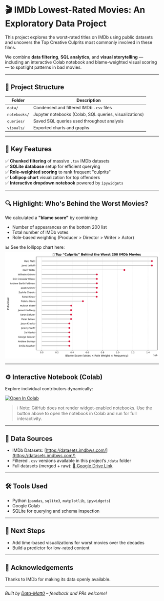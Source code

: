 # 🎬 IMDb Lowest-Rated Movies: An Exploratory Data Project

This project explores the worst-rated titles on IMDb using public datasets and uncovers the Top Creative Culprits most commonly involved in these films.

We combine **data filtering**, **SQL analytics**, and **visual storytelling** — including an interactive Colab notebook and blame-weighted visual scoring — to spotlight patterns in bad movies.

---

## 📁 Project Structure

| Folder | Description |
|--------|-------------|
| `data/` | Condensed and filtered IMDb `.csv` files |
| `notebooks/` | Jupyter notebooks (Colab, SQL queries, visualizations) |
| `queries/` | Saved SQL queries used throughout analysis |
| `visuals/` | Exported charts and graphs |

---

## 🧠 Key Features

✅ **Chunked filtering** of massive `.tsv` IMDb datasets  
✅ **SQLite database** setup for efficient querying  
✅ **Role-weighted scoring** to rank frequent "culprits"  
✅ **Lollipop chart** visualization for top offenders  
✅ **Interactive dropdown notebook** powered by `ipywidgets`

---

## 🔍 Highlight: Who's Behind the Worst Movies?

We calculated a **"blame score"** by combining:

- Number of appearances on the bottom 200 list
- Total number of IMDb votes
- Role-based weighting (Producer > Director > Writer > Actor)

📊 See the lollipop chart here:  
![Top Culprits Lollipop Chart](visuals/top_culprits_lollipop_chart.png)

---

## ⚙️ Interactive Notebook (Colab)

Explore individual contributors dynamically:

[![Open In Colab](https://colab.research.google.com/assets/colab-badge.svg)](https://colab.research.google.com/github/Data-Matt0/imdb-lowest-rated-analysis/blob/main/notebooks/interactive/top_culprits_interactive.ipynb)

> ℹ️ Note: GitHub does not render widget-enabled notebooks. Use the button above to open the notebook in Colab and run for full interactivity.

---

## 📂 Data Sources

- IMDb Datasets: [https://datasets.imdbws.com/](https://datasets.imdbws.com/)
- Filtered `.csv` versions available in this project’s `/data` folder  
- Full datasets (merged + raw): [📁 Google Drive Link]([https://drive.google.com/your-shared-folder-here](https://drive.google.com/drive/folders/1cPmar2bYS2sHzuSRAQTB2wdgpFWywEH5?usp=sharing)) 

---

## 🛠 Tools Used

- Python (`pandas`, `sqlite3`, `matplotlib`, `ipywidgets`)
- Google Colab
- SQLite for querying and schema inspection

---

## 🚧 Next Steps

- Add time-based visualizations for worst movies over the decades
- Build a predictor for low-rated content

---

## 🙌 Acknowledgements

Thanks to IMDb for making its data openly available.

---

*Built by [Data-Matt0](https://github.com/Data-Matt0) – feedback and PRs welcome!*
